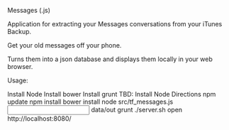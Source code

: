 Messages (.js)

Application for extracting your Messages conversations from your iTunes Backup.  

Get your old messages off your phone.

Turns them into a json database and displays them locally in your web browser.

Usage:

  Install Node
  Install bower
  Install grunt
  TBD: Install Node Directions
  npm update 
  npm install
  bower install
  node src/tf_messages.js <input backup> data/out
  grunt
  ./server.sh
  open http://localhost:8080/


